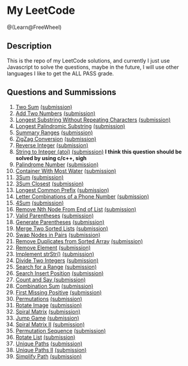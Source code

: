 # My LeetCode
@(Learn@FreeWheel)

## Description
This is the repo of my LeetCode solutions, and currently I just use Javascript to solve the questions, maybe in the future, I will use other languages I like to get the ALL PASS grade.

## Questions and Summissions

1. [Two Sum][1] [(submission)][2]
2. [Add Two Numbers][3] [(submission)][4]
3. [Longest Substring Without Repeating Characters][5] [(submission)][6]
4. [Longest Palindromic Substring][7] [(submission)][8]
5. [Summary Ranges][9] [(submission)][10]
6. [ZigZag Conversion][11] [(submission)][12]
7. [Reverse Integer][13] [(submission)][14]
8. [String to Integer (atoi)][15] [(submission)][16] **I think this question should be solved by using c/c++, sigh**
9. [Palindrome Number][17] [(submission)][18]
10. [Container With Most Water][19] [(submission)][20]
11. [3Sum][21] [(submission)][22]
12. [3Sum Closest][23] [(submission)][24]
13. [Longest Common Prefix][25] [(submission)][26]
14. [Letter Combinations of a Phone Number][27] [(submission)][28]
15. [4Sum][29] [(submission)][30]
16. [Remove Nth Node From End of List][31] [(submission)][32]
17. [Valid Parentheses][33] [(submission)][34]
18. [Generate Parentheses][35] [(submission)][36]
19. [Merge Two Sorted Lists][37] [(submission)][38]
20. [Swap Nodes in Pairs][39] [(submission)][40]
21. [Remove Duplicates from Sorted Array][41] [(submission)][42]
22. [Remove Element][43] [(submission)][44]
23. [Implement strStr()][45] [(submission)][46]
24. [Divide Two Integers][47] [(submission)][48]
25. [Search for a Range][49] [(submission)][50]
26. [Search Insert Position][51] [(submission)][52]
27. [Count and Say ][53] [(submission)][54]
28. [Combination Sum][55] [(submission)][56]
29. [First Missing Positive][57] [(submission)][58]
30. [Permutations][59] [(submission)][60]
31. [Rotate Image][61] [(submission)][62]
32. [Spiral Matrix][63] [(submission)][64]
33. [Jump Game][65] [(submission)][66]
34. [Spiral Matrix II][67] [(submission)][68]
35. [Permutation Sequence][69] [(submission)][70]
36. [Rotate List][71] [(submission)][72]
37. [Unique Paths][73] [(submission)][74]
38. [Unique Paths II][75] [(submission)][76]
39. [Simplify Path][77] [(submission)][78]

  [1]: https://leetcode.com/problems/two-sum/
  [2]: https://github.com/MrHuxu/leetcode/blob/master/submissions/two-sum.js
  [3]: https://leetcode.com/problems/add-two-numbers/
  [4]: https://github.com/MrHuxu/leetcode/blob/master/submissions/add-two-numbers.js
  [5]: https://leetcode.com/problems/longest-substring-without-repeating-characters/
  [6]: https://github.com/MrHuxu/leetcode/blob/master/submissions/longest-substring-without-repeating-characters.js
  [7]: https://leetcode.com/problems/longest-palindromic-substring/
  [8]: https://github.com/MrHuxu/leetcode/blob/master/submissions/longest-palindromic-substring.js
  [9]: https://leetcode.com/problems/summary-ranges/
  [10]: https://github.com/MrHuxu/leetcode/blob/master/submissions/summary-ramges.js
  [11]: https://leetcode.com/problems/zigzag-conversion/
  [12]: https://github.com/MrHuxu/leetcode/blob/master/submissions/zigzag-conversion.js
  [13]: https://leetcode.com/problems/reverse-integer/
  [14]: https://github.com/MrHuxu/leetcode/blob/master/submissions/reverse-integer.js
  [15]: https://leetcode.com/problems/string-to-integer-atoi/
  [16]: https://github.com/MrHuxu/leetcode/blob/master/submissions/string-to-integer-atoi.js
  [17]: https://leetcode.com/problems/palindrome-number/
  [18]: https://github.com/MrHuxu/leetcode/blob/master/submissions/palindrome-number.js
  [19]: https://leetcode.com/problems/container-with-most-water/
  [20]: https://github.com/MrHuxu/leetcode/blob/master/submissions/container-with-most-water.js
  [21]: https://leetcode.com/problems/3sum/
  [22]: https://github.com/MrHuxu/leetcode/blob/master/submissions/3sum.js
  [23]: https://leetcode.com/problems/3sum-closest/
  [24]: https://github.com/MrHuxu/leetcode/blob/master/submissions/3sum-closest.js
  [25]: https://leetcode.com/problems/longest-common-prefix/
  [26]: https://github.com/MrHuxu/leetcode/blob/master/submissions/longest-common-prefix.js
  [27]: https://leetcode.com/problems/letter-combinations-of-a-phone-number/
  [28]: https://github.com/MrHuxu/leetcode/blob/master/submissions/letter-combinations-of-a-phone-number.js
  [29]: https://leetcode.com/problems/4sum/
  [30]: https://github.com/MrHuxu/leetcode/blob/master/submissions/4sum.js
  [31]: https://leetcode.com/problems/remove-nth-node-from-end-of-list/
  [32]: https://github.com/MrHuxu/leetcode/blob/master/submissions/remove-nth-node-from-end-of-list.js
  [33]: https://leetcode.com/problems/valid-parentheses/
  [34]: https://github.com/MrHuxu/leetcode/blob/master/submissions/valid-parentheses.js
  [35]: https://leetcode.com/problems/generate-parentheses/
  [36]: https://github.com/MrHuxu/leetcode/blob/master/submissions/generate-parentheses.js
  [37]: https://leetcode.com/problems/merge-two-sorted-lists/
  [38]: https://github.com/MrHuxu/leetcode/blob/master/submissions/merge-two-sorted-lists.js
  [39]: https://leetcode.com/problems/swap-nodes-in-pairs/
  [40]: https://github.com/MrHuxu/leetcode/blob/master/submissions/swap-nodes-in-pairs.js
  [41]: https://leetcode.com/problems/remove-duplicates-from-sorted-array/
  [42]: https://github.com/MrHuxu/leetcode/blob/master/submissions/remove-duplicates-from-sorted-array.js
  [43]: https://leetcode.com/problems/remove-element/
  [44]: https://github.com/MrHuxu/leetcode/blob/master/submissions/remove-element.js
  [45]: https://leetcode.com/problems/implement-strstr/
  [46]: https://github.com/MrHuxu/leetcode/blob/master/submissions/implement-strstr.js
  [47]: https://leetcode.com/problems/divide-two-integers/
  [48]: https://github.com/MrHuxu/leetcode/blob/master/submissions/divide-two-integers.js
  [49]: https://leetcode.com/problems/search-for-a-range/ 
  [50]: https://github.com/MrHuxu/leetcode/blob/master/submissions/search-for-a-range.js
  [51]: https://leetcode.com/problems/search-insert-position/ 
  [52]: https://github.com/MrHuxu/leetcode/blob/master/submissions/search-insert-position.js
  [53]: https://leetcode.com/problems/count-and-say/ 
  [54]: https://github.com/MrHuxu/leetcode/blob/master/submissions/count-and-say.js
  [55]: https://leetcode.com/problems/combination-sum/ 
  [56]: https://github.com/MrHuxu/leetcode/blob/master/submissions/combination-sum.js
  [57]: https://leetcode.com/problems/first-missing-positive/ 
  [58]: https://github.com/MrHuxu/leetcode/blob/master/submissions/first-missing-positive.js
  [59]: https://leetcode.com/problems/permutations/ 
  [60]: https://github.com/MrHuxu/leetcode/blob/master/submissions/permutations.js
  [61]: https://leetcode.com/problems/rotate-image/ 
  [62]: https://github.com/MrHuxu/leetcode/blob/master/submissions/rotate-image.js
  [63]: https://leetcode.com/problems/spiral-matrix/ 
  [64]: https://github.com/MrHuxu/leetcode/blob/master/submissions/spiral-matrix.js
  [65]: https://leetcode.com/problems/jump-game/ 
  [66]: https://github.com/MrHuxu/leetcode/blob/master/submissions/jump-game.js
  [67]: https://leetcode.com/problems/spiral-matrix-ii/ 
  [68]: https://github.com/MrHuxu/leetcode/blob/master/submissions/spiral-matrix-ii.js
  [69]: https://leetcode.com/problems/permutation-sequence/ 
  [70]: https://github.com/MrHuxu/leetcode/blob/master/submissions/permutation-sequence.js
  [71]: https://leetcode.com/problems/rotate-list/ 
  [72]: https://github.com/MrHuxu/leetcode/blob/master/submissions/rotate-list.js
  [73]: https://leetcode.com/problems/unique-paths/ 
  [74]: https://github.com/MrHuxu/leetcode/blob/master/submissions/unique-paths.js
  [75]: https://leetcode.com/problems/unique-paths-ii/ 
  [76]: https://github.com/MrHuxu/leetcode/blob/master/submissions/unique-paths-ii.js
  [77]: https://leetcode.com/problems/simplify-path/ 
  [78]: https://github.com/MrHuxu/leetcode/blob/master/submissions/simplify-path.js
